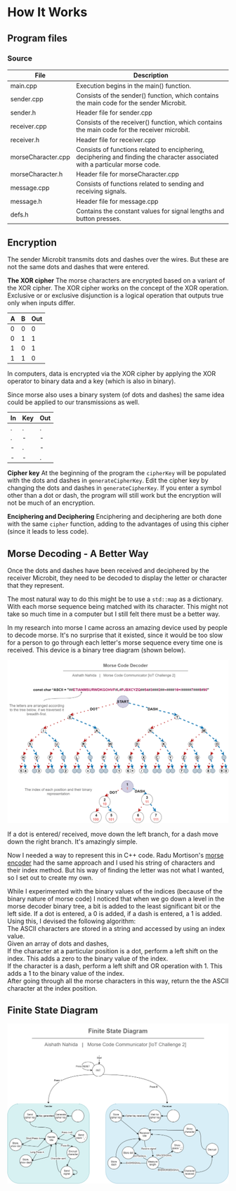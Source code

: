 # How It Works

## Program files
### Source
| File | Description |
|--|--|
| main.cpp | Execution begins in the main() function. |
| sender.cpp | Consists of the sender() function, which contains the main code for the sender Microbit.|
| sender.h | Header file for sender.cpp |
| receiver.cpp | Consists of the receiver() function, which contains the main code for the receiver microbit. |
| receiver.h | Header file for receiver.cpp |
| morseCharacter.cpp | Consists of functions related to enciphering, deciphering and finding the character associated with a particular morse code. |
| morseCharacter.h | Header file for morseCharacter.cpp |
| message.cpp | Consists of functions related to sending and receiving signals. |
| message.h | Header file for message.cpp |
| defs.h | Contains the constant values for signal lengths and button presses. |


## Encryption
The sender Microbit transmits dots and dashes over the wires. But these are not the same dots and dashes that were entered.

**The XOR cipher**
The morse characters are encrypted based on a variant of the XOR cipher.
The XOR cipher works on the concept of the XOR operation. Exclusive or or exclusive disjunction is a logical operation that outputs true only when inputs differ.

| A | B | Out |
|--|--|--|
| 0 | 0 | 0 |
| 0 | 1 | 1 |
| 1 | 0 | 1 |
| 1 | 1 | 0 |

In computers, data is encrypted via the XOR cipher by applying the XOR operator to binary data and a key (which is also in binary).

Since morse also uses a binary system (of dots and dashes) the same idea could be applied to our transmissions as well.

| In | Key | Out |
|--|--|--|
| . | . | . |
| . | - | - |
| - | . | - |
| - | - | . |

**Cipher key**
At the beginning of the program the `cipherKey` will be populated with the dots and dashes in `generateCipherKey`.  Edit the cipher key by changing the dots and dashes in `generateCipherKey`. If you enter a symbol other than a dot or dash, the program will still work but the encryption will not be much of an encryption.


**Enciphering and Deciphering**
Enciphering and deciphering are both done with the same `cipher` function, adding to the advantages of using this cipher (since it leads to less code).


## Morse Decoding - A Better Way
Once the dots and dashes have been received and deciphered by the receiver Microbit, they need to be decoded to display the letter or character that they represent.

The most natural way to do this might be to use a `std::map` as a dictionary. With each morse sequence being matched with its character. This might not take so much time in a computer but I still felt there must be a better way. 

In my research into morse I came across an amazing device used by people to decode morse. It's no surprise that it existed, since it would be too slow for a person to go through each letter's morse sequence every time one is received. This device is a binary tree diagram (shown below).

<img src="/images/IOTChallenge2-Morse%20Decoder.png" width="700px"/>

If a dot is entered/ received, move down the left branch, for a dash move down the right branch. It's amazingly simple.

Now I needed a way to represent this in C++ code. Radu Mortison's [morse encoder](https://www.pocketmagic.net/morse-encoder/) had the same approach and I used his string of characters and their index method. But his way of finding the letter was not what I wanted, so I set out to create my own. 

While I experimented with the binary values of the indices (because of the binary nature of morse code) I noticed that when we go down a level in the morse decoder binary tree, a bit is added to the least significant bit or the left side. If a dot is entered, a 0 is added, if a dash is entered, a 1 is added. Using this, I devised the following algorithm:<br>
The ASCII characters are stored in a string and accessed by using an index value.<br>
Given an array of dots and dashes,<br>
If the character at a particular position is a dot, perform a left shift on the index. This adds a zero to the binary value of the index.<br>
If the character is a dash, perform a left shift and OR operation with 1. This adds a 1 to the binary value of the index.<br>
After going through all the morse characters in this way, return the the ASCII character at the index position.<br>


## Finite State Diagram

<img src="/images/IOTChallenge2-FSD.png" width="700px"/>